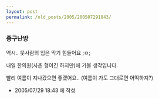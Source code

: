 ```yaml
---
layout: post
permalink: /old_posts/2005/200507291843/
---
```


### 중구난방


역시.. 뭇사람의 입은 막기 힘들어요 ;ㅁ;

내일 한의원(사촌 형이긴 하지만)에 가볼 생각입니다.

빨리 여름이 지나갔으면 좋겠어요.. (여름이 가도 그대로면 어떡하지?)





- 2005/07/29 18:43 에 작성
